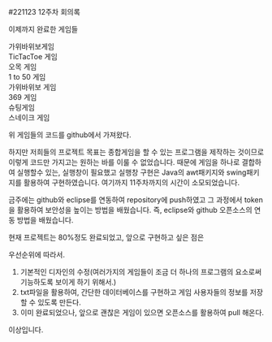 #221123 12주차 회의록

이제까지 완료한 게임들

가위바위보게임  
TicTacToe 게임  
오목 게임  
1 to 50 게임  
가위바위보 게임  
369 게임  
슈팅게임  
스네이크 게임  

위 게임들의 코드를 github에서 가져왔다.

하지만 저희들의 프로젝트 목표는 종합게임을 할 수 있는 프로그램을 제작하는 것이므로
이렇게 코드만 가지고는 원하는 바를 이룰 수 없었습니다.
때문에 게임을 하나로 결합하여 실행할수 있는, 실행창이 필요했고
실행창 구현은 Java의 awt패키지와 swing패키지를 활용하여 구현하였습니다.
여기까지 11주차까지의 시간이 소모되었습니다.

금주에는 github와 eclipse를 연동하여 repository에 push하였고
그 과정에서 token을 활용하여 보안성을 높이는 방법을 배웠습니다.
즉, eclipse와 github 오픈소스의 연동 방법을 배웠습니다.

현재 프로젝트는 80%정도 완료되었고, 앞으로 구현하고 싶은 점은

우선순위에 따라서.
1. 기본적인 디자인의 수정(여러가지의 게임들이 조금 더 하나의 프로그램의 요소로써 기능하도록 보이게 하기 위해서.)
2. txt파일을 활용하여, 간단한 데이터베이스를 구현하고 게임 사용자들의 정보를 저장할 수 있도록 만든다.
3. 이미 완료되었으나, 앞으로 괜찮은 게임이 있으면 오픈소스를 활용하여 pull 해온다.

이상입니다.


